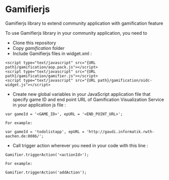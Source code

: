 # Gamifierjs
Gamifierjs library to extend community application with gamification feature

To use Gamifierjs library in your community application, you need to 

- Clone this repository
- Copy *gamification* folder
- Include Gamifierjs files in widget.xml :
```
<script type="text/javascript" src="{URL path}/gamification/aop.pack.js"></script>
<script type="text/javascript" src="{URL path}/gamification/gamifier.js"></script>
<script type="text/javascript" src="{URL path}/gamification/oidc-widget.js"></script>
```

- Create new global variables in your JavaScript application file that specify game ID and end point URL of Gamification Visualization Service in your application js file :
```
var gameId = '<GAME_ID>', epURL = '<END_POINT_URL>';

For example:

var gameId = 'todolistapp', epURL = 'http://gaudi.informatik.rwth-aachen.de:8086/';
```

- Call trigger action wherever you need in your code with this line :
```
Gamifier.triggerAction('<actionId>');

For example:

Gamifier.triggerAction('addAction');
```
